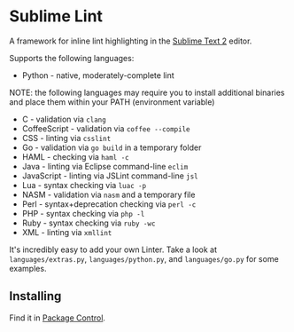 Sublime Lint
=========

A framework for inline lint highlighting in the [Sublime Text 2](http://sublimetext.com "Sublime Text 2") editor.

Supports the following languages:

* Python - native, moderately-complete lint

NOTE: the following languages may require you to install additional binaries and place them within your PATH (environment variable)

* C - validation via `clang`
* CoffeeScript - validation via `coffee --compile`
* CSS - linting via `csslint`
* Go - validation via `go build` in a temporary folder
* HAML - checking via `haml -c`
* Java - linting via Eclipse command-line `eclim`
* JavaScript - linting via JSLint command-line `jsl`
* Lua - syntax checking via `luac -p`
* NASM - validation via `nasm` and a temporary file
* Perl - syntax+deprecation checking via `perl -c`
* PHP - syntax checking via `php -l`
* Ruby - syntax checking via `ruby -wc`
* XML - linting via `xmllint`

It's incredibly easy to add your own Linter. Take a look at `languages/extras.py`, `languages/python.py`, and `languages/go.py` for some examples.

Installing
-----

Find it in [Package Control](http://wbond.net/sublime_packages/package_control "Package Control").